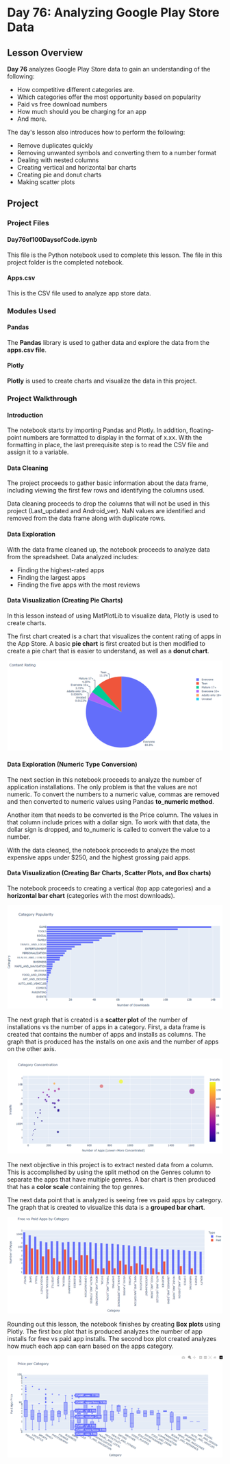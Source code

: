 # Day 76: Analyzing Google Play Store Data
## Lesson Overview
**Day 76** analyzes Google Play Store data to gain an understanding of the following:
-	How competitive different categories are.
-	Which categories offer the most opportunity based on popularity
-	Paid vs free download numbers
-	How much should you be charging for an app
-	And more.

The day's lesson also introduces how to perform the following:
-	Remove duplicates quickly
-	Removing unwanted symbols and converting them to a number format
-	Dealing with nested columns
-	Creating vertical and horizontal bar charts
-	Creating pie and donut charts
-	Making scatter plots
## Project
### Project Files
#### Day76of100DaysofCode.ipynb
This file is the Python notebook used to complete this lesson. The file in this project folder is the completed notebook.
#### Apps.csv
This is the CSV file used to analyze app store data.
### Modules Used
#### Pandas
The **Pandas** library is used to gather data and explore the data from the **apps.csv file**.
#### Plotly
**Plotly** is used to create charts and visualize the data in this project.
### Project Walkthrough
#### Introduction
The notebook starts by importing Pandas and Plotly. In addition, floating-point numbers are formatted to display in the format of x.xx. With the formatting in place, the last prerequisite step is to read the CSV file and assign it to a variable.
#### Data Cleaning
The project proceeds to gather basic information about the data frame, including viewing the first few rows and identifying the columns used.

Data cleaning proceeds to drop the columns that will not be used in this project (Last_updated and Android_ver). NaN values are identified and removed from the data frame along with duplicate rows. 
#### Data Exploration
With the data frame cleaned up, the notebook proceeds to analyze data from the spreadsheet. Data analyzed includes:
-	Finding the highest-rated apps
-	Finding the largest apps
-	Finding the five apps with the most reviews
#### Data Visualization (Creating Pie Charts)
In this lesson instead of using MatPlotLib to visualize data, Plotly is used to create charts.

The first chart created is a chart that visualizes the content rating of apps in the App Store. A basic **pie chart** is first created but is then modified to create a pie chart that is easier to understand, as well as a **donut chart**.

![Pie chart](../Images/Day76-ContentRatingPie.png)

#### Data Exploration (Numeric Type Conversion)
The next section in this notebook proceeds to analyze the number of application installations. The only problem is that the values are not numeric. To convert the numbers to a numeric value, commas are removed and then converted to numeric values using Pandas **to_numeric method**.

Another item that needs to be converted is the Price column. The values in that column include prices with a dollar sign. To work with that data, the dollar sign is dropped, and to_numeric is called to convert the value to a number.

With the data cleaned, the notebook proceeds to analyze the most expensive apps under $250, and the highest grossing paid apps.
#### Data Visualization (Creating Bar Charts, Scatter Plots, and Box charts)
The notebook proceeds to creating a vertical (top app categories) and a  **horizontal bar chart** (categories with the most downloads).

![Horizontal bar chart](../Images/Day76-AppCategoryDownloads.png)

The next graph that is created is a **scatter plot** of the number of installations vs the number of apps in a category. First, a data frame is created that contains the number of apps and installs as columns. The graph that is produced has the installs on one axis and the number of apps on the other axis.

![Scatter plot](../Images/Day76-ScatterPlot.png)

The next objective in this project is to extract nested data from a column. This is accomplished by using the split method on the Genres column to separate the apps that have multiple genres. A bar chart is then produced that has a **color scale** containing the top genres.

The next data point that is analyzed is seeing free vs paid apps by category. The graph that is created to visualize this data is a **grouped bar chart**.

![Grouped bar chart](../Images/Day76-GroupedBarChart.png)

Rounding out this lesson, the notebook finishes by creating **Box plots** using Plotly. The first box plot that is produced analyzes the number of app installs for free vs paid app installs. The second box plot created analyzes how much each app can earn based on the apps category.

![Box chart](../Images/Day76-Boxchart.png)
